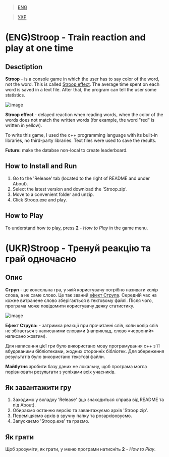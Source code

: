 > [ENG](https://github.com/woojiq/Stroop-Game/tree/readme-beta#engstroop---train-reaction-and-play-at-one-time)

> [УКР](https://github.com/woojiq/Stroop-Game/tree/readme-beta#ukrstroop---%D1%82%D1%80%D0%B5%D0%BD%D1%83%D0%B9-%D1%80%D0%B5%D0%B0%D0%BA%D1%86%D1%96%D1%8E-%D1%82%D0%B0-%D0%B3%D1%80%D0%B0%D0%B9-%D0%BE%D0%B4%D0%BD%D0%BE%D1%87%D0%B0%D1%81%D0%BD%D0%BE)
# (ENG)Stroop - Train reaction and play at one time

## Desctiption

**Stroop** - is a console game in which the user has to say color of the word, not the word. This is called [Stroop effect](https://en.wikipedia.org/wiki/Stroop_effect). The average time spent on each word is saved in a text file. After that, the program can tell the user some statistics.

![image](https://user-images.githubusercontent.com/97038258/149184207-a8fc276e-b3c5-4424-b226-323307a50e61.png)

**Stroop effect** - delayed reaction when reading words, when the color of the words does not match the written words (for example, the word "red" is written in yellow).

To write this game, I used the c++ programming language with its built-in libraries, no third-party libraries. Text files were used to save the results.

**Future:** make the databse non-local to create leaderboard.


## How to Install and Run

1. Go to the 'Release' tab (located to the right of README and under About).
2. Select the latest version and download the 'Stroop.zip'.
3. Move to a convenient folder and unzip.
4. Click Stroop.exe and play.


## How to Play

To understand how to play, press **2** - _How to Play_ in the game menu.


# (UKR)Stroop - Тренуй реакцію та грай одночасно

## Опис

**Струп** - це консольна гра, у якій користувачу потрібно називати колір слова, а не саме слово. Це так званий [ефект Струпа](https://uk.wikipedia.org/wiki/%D0%95%D1%84%D0%B5%D0%BA%D1%82_%D0%A1%D1%82%D1%80%D1%83%D0%BF%D0%B0). Середній час на кожне витрачене слово зберігається в тектовому файлі. Після чого, програма може повідомити користувачу деяку статистику.

![image](https://user-images.githubusercontent.com/97038258/149184207-a8fc276e-b3c5-4424-b226-323307a50e61.png)

**Ефект Струпа:** - затримка реакції при прочитанні слів, коли колір слів не збігається з написаними словами (наприклад, слово «червоний» написано жовтим). 

Для написання цієї гри було використано мову програмування с++ з її вбудованими бібліотеками, жодних сторонніх бібліотек. Для збереження результатів було використано текстові файли.

**Майбутнє** зробити базу даних не локальну, щоб програма могла порівнювати результати з успіхами всіх учасників.


## Як завантажити гру
1. Заходимо у вкладку 'Release' (що знаходиться справа від README та під About).
2. Обираємо останню версію та завантажуємо архів 'Stroop.zip'.
3. Переміщяємо архів в зручну папку та розархівовуємо.
4. Запускаємо 'Stroop.exe' та граємо.

## Як грати
Щоб зрозуміти, як грати, у меню програми натисніть **2** - _How to Play_.
